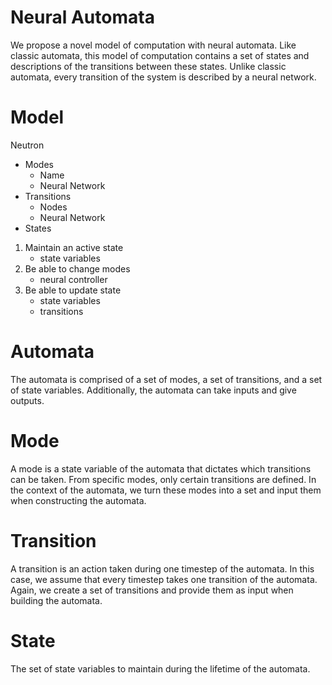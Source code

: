 # Neural Automata

We propose a novel model of computation with neural automata. Like classic automata, this model of computation contains a set of states and descriptions of the transitions between these states. Unlike classic automata, every transition of the system is described by a neural network.

# Model
Neutron
- Modes
  - Name
  - Neural Network
- Transitions
  - Nodes
  - Neural Network
 - States

1. Maintain an active state
    - state variables
2. Be able to change modes
    - neural controller
3. Be able to update state
    - state variables
    - transitions

# Automata
The automata is comprised of a set of modes, a set of transitions, and a set of state variables. Additionally, the automata can take inputs and give outputs.

# Mode
A mode is a state variable of the automata that dictates which transitions can be taken. From specific modes, only certain transitions are defined. In the context of the automata, we turn these modes into a set and input them when constructing the automata.

# Transition
A transition is an action taken during one timestep of the automata. In this case, we assume that every timestep takes one transition of the automata. Again, we create a set of transitions and provide them as input when building the automata.

# State
The set of state variables to maintain during the lifetime of the automata.

